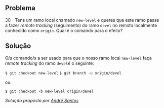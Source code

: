 ## Problema

30 - Tens um ramo local chamado `new-level` e queres que este ramo passe a
fazer _remote tracking_ (seguimento) do ramo `devel` no remoto localmente
conhecido como `origin`. Qual é o comando para o efeito?

## Solução

O/s comando/s a ser usado para que o nosso ramo local `new-level` faça _remote_
_tracking_ do ramo `devel`é o seguinte:

`$ git checkout new-level`
`$ git branch -u origin/devel`

ou 

`$ git checkout -b new-level origin/devel`

*Solução proposta por [André Santos](https://github.com/Snigy24)*
